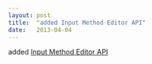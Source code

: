```yaml
---
layout: post
title:  "added Input Method Editor API"
date:   2013-04-04
---
```


added [Input Method Editor API](/spec/ime-api)

